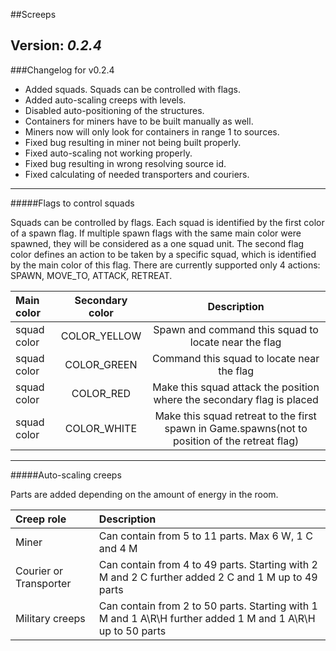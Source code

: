 ##Screeps

Version: _0.2.4_
-------
###Changelog for v0.2.4

- Added squads. Squads can be controlled with flags.
- Added auto-scaling creeps with levels.
- Disabled auto-positioning of the structures.
- Containers for miners have to be built manually as well.
- Miners now will only look for containers in range 1 to sources.
- Fixed bug resulting in miner not being built properly.
- Fixed auto-scaling not working properly.
- Fixed bug resulting in wrong resolving source id.
- Fixed calculating of needed transporters and couriers.

-------
#####Flags to control squads

Squads can be controlled by flags. 
Each squad is identified by the first color of a spawn flag. If multiple spawn flags with the same main color were spawned, they will be considered as a one squad unit.
The second flag color defines an action to be taken by a specific squad, which is identified by the main color of this flag.
There are currently supported only 4 actions: SPAWN, MOVE_TO, ATTACK, RETREAT.

| Main color      | Secondary color  | Description |
|:-----------|:----------:|:------------:|
| squad color     | COLOR_YELLOW| Spawn and command this squad to locate near the flag|
| squad color      | COLOR_GREEN| Command this squad to locate near the flag|
| squad color      | COLOR_RED  | Make this squad attack the position where the secondary flag is placed |
| squad color      | COLOR_WHITE| Make this squad retreat to the first spawn in Game.spawns(not to position of the retreat flag) |

-------
#####Auto-scaling creeps

Parts are added depending on the amount of energy in the room.

| Creep role      | Description |
|:-----------|:------------|
| Miner     | Can contain from 5 to 11 parts. Max 6 W, 1 C and 4 M|
| Courier or Transporter     | Can contain from 4 to 49 parts. Starting with 2 M and 2 C further added 2 C and 1 M up to 49 parts|
| Military creeps      | Can contain from 2 to 50 parts. Starting with 1 M and 1 A\R\H further added 1 M and 1 A\R\H up to 50 parts |
